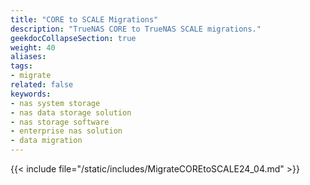 ```yaml
---
title: "CORE to SCALE Migrations"
description: "TrueNAS CORE to TrueNAS SCALE migrations."
geekdocCollapseSection: true
weight: 40
aliases:
tags:
- migrate
related: false
keywords:
- nas system storage
- nas data storage solution
- nas storage software
- enterprise nas solution
- data migration
---
```


{{< include file="/static/includes/MigrateCOREtoSCALE24_04.md" >}}

</div>
